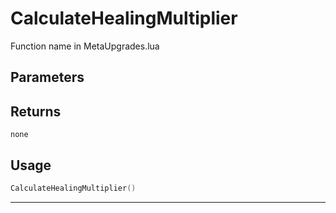 # CalculateHealingMultiplier
Function name in MetaUpgrades.lua
## Parameters

## Returns
`none`
## Usage
```lua
CalculateHealingMultiplier()
```
---
